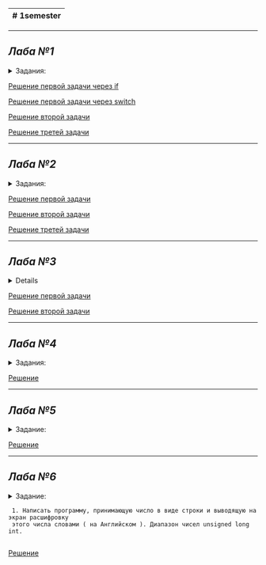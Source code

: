 |# 1semester|
|-----------|
---
## _Лаба №1_
<details>
  <summary>Задания:</summary>
  
     1. Создать программу, предлагающую пользователю получтиь информацию об одной из 6ти валют мира.
     В программе должна содержаться краткая ( название ) и развёрнутая информация.
     При выборе пользователем одной из валют на экран выводится подробная информация об этой валюте.
     Реализовать два метода решения: через if и через switch. 
     2. Создать программу, имеющую 2 функции:
     - вывод факториала любого числа
     - последовательности простых чисел от 0 до указанного пользователем числа.
     3*. Написать программу, находящую все 4х значные числа "Вампиры".
</details>

[Решение первой задачи через if](https://github.com/Wen7e/labs1year/blob/1laba/1laba/1.1.1)

[Решение первой задачи через switch](https://github.com/Wen7e/labs1year/blob/1laba/1laba/1.1.2)

[Решение второй задачи](https://github.com/Wen7e/labs1year/blob/1laba/1laba/1.2)

[Решение третей задачи](https://github.com/Wen7e/labs1year/blob/1laba/1laba/1.3)

---
## _Лаба №2_
<details>
  <summary>Задания:</summary>
  
     1.Написать программу, которая запрашивает от пользователя число и выводит его на экран, умножив на 2.
     2.Написать программу, которая принимает значение типа int и выводит его на экран.
     3.Написать программу, которая запрашивает два числа от пользователя и выводит их сумму на экран.
</details>

[Решение первой задачи](https://github.com/Wen7e/labs1year/blob/2laba/2.1)

[Решение второй задачи](https://github.com/Wen7e/labs1year/blob/2laba/2.2)

[Решение третей задачи](https://github.com/Wen7e/labs1year/blob/2laba/2.3)

---
## _Лаба №3_
<details>
  <summsry>Задания:</summary>
  
     1. Создайте Switch, который выводит в каждой секции case сообщение вида: "Message #1".
     Разместите Switch в цикле, проходящем все допустимые значения Switch. Повторение 15 раз.
     2. Напишите функцию, которая принимает целочисленный аргумент и возвращает последовательность фибоначи,
     количество элементов в которой равно аргументу.
</details>

[Решение первой задачи](https://github.com/Wen7e/labs1year/blob/3laba/3.1)

[Решение второй задачи](https://github.com/Wen7e/labs1year/blob/3laba/3.2)

---
## _Лаба №4_
<details>
  <summary>Задания:</summary>  
  
     1. Создать программу, содержащую класс Person. Предусмотреть приватные свойства класса id, имя, возраст, рост.
     Написать методы получения полной и краткой информации о человеке и методы изменения его свойств.
     В main создать массив с людьми и заполнить его. Предложить пользователю работать с этим массивом.
     А именно, выводить имена все людей, возможность редактировать отдельных человек, возможность просмотра полной информации о человеке.
     2*. Расширить программу, добавив класс Group.
     Который будет содержать перечень людей, входящих в эту группу, название группы и лидера группы.
     Модернизируйте класс Person, добавив туда свойство leader, которое будет bool, и говорить о том, является человек лидером или нет.
     СОздать инструмент просмотра группы, вывода всех его участников и создания группы ( В группе может быть только 1 лидер )
</details>

[Решение](https://github.com/Wen7e/labs1year/blob/4laba/4.1%20and%204.2)

---
## _Лаба №5_ 
 <details>
  <summary>Задание:</summary>  
  
     1. Написать программу, имеющую 3 класса. 1 родитель и 2 наследника.
     Для решения можно придумать тематику самостоятельно или использовать следующую: салон транспортных средств,
     который продает и хранит на складе транспорт ( автомобили, мотоциклы, грузовики ).
     На данном этапе необходимо корректно организовать структуру классов программы.
     Все хранилища можно прописать вручную. В программе должно выводиться сколько и какой транспорт
     имеется, информация по каждому.
 </details>
  
[Решение](https://github.com/Wen7e/labs1year/blob/5laba/5.1)

---
## _Лаба №6_
 <details>
  <summary>Задание:<summary>  
  
     1. Написать программу, принимающую число в виде строки и выводящую на экран расшифровку 
     этого числа словами ( на Английском ). Диапазон чисел unsigned long int.
 </details>

[Решение](https://github.com/Wen7e/labs1year/blob/6laba/6.1)
